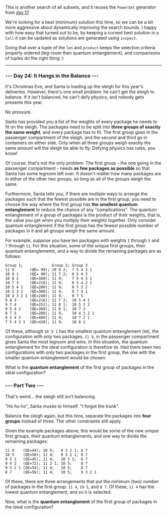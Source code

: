 This is another search of all subsets, and it reuses the `PowerSet` generator
from [day 17](../day17).

We're looking for a best (minimum) solution this time, so we can be a bit more
aggressive about dynamically improving the search bounds. I happy with how easy
that turned out to be, by keeping a current best solution in a `Cell` it can be
updated as solutions are generated using `inspect`.

Doing that over a tuple of the `len` and `product` keeps the selection criteria
properly ordered (leg-room then quantum entanglement), and comparisons of
tuples do the right thing :)

---

### --- Day 24: It Hangs in the Balance ---

It's Christmas Eve, and Santa is loading up the sleigh for this year's
deliveries. However, there's one small problem: he can't get the sleigh to
balance. If it isn't balanced, he can't defy physics, and nobody gets presents
this year.

No pressure.

Santa has provided you a list of the weights of every package he needs to fit
on the sleigh. The packages need to be split into **three groups of exactly the
same weight**, and every package has to fit. The first group goes in the
passenger compartment of the sleigh, and the second and third go in containers
on either side. Only when all three groups weigh exactly the same amount will
the sleigh be able to fly. Defying physics has rules, you know!

Of course, that's not the only problem. The first group - the one going in the
passenger compartment - needs **as few packages as possible** so that Santa has
some legroom left over. It doesn't matter how many packages are in either of
the other two groups, so long as all of the groups weigh the same.

Furthermore, Santa tells you, if there are multiple ways to arrange the
packages such that the fewest possible are in the first group, you need to
choose the way where the first group has **the smallest quantum entanglement**
to reduce the chance of any "complications". The quantum entanglement of a
group of packages is the product of their weights, that is, the value you get
when you multiply their weights together. Only consider quantum entanglement if
the first group has the fewest possible number of packages in it and all groups
weigh the same amount.

For example, suppose you have ten packages with weights `1` through `5` and `7`
through `11`. For this situation, some of the unique first groups, their
quantum entanglements, and a way to divide the remaining packages are as
follows:
```
Group 1;             Group 2; Group 3
11 9       (QE= 99); 10 8 2;  7 5 4 3 1
10 9 1     (QE= 90); 11 7 2;  8 5 4 3
10 8 2     (QE=160); 11 9;    7 5 4 3 1
10 7 3     (QE=210); 11 9;    8 5 4 2 1
10 5 4 1   (QE=200); 11 9;    8 7 3 2
10 5 3 2   (QE=300); 11 9;    8 7 4 1
10 4 3 2 1 (QE=240); 11 9;    8 7 5
9 8 3      (QE=216); 11 7 2;  10 5 4 1
9 7 4      (QE=252); 11 8 1;  10 5 3 2
9 5 4 2    (QE=360); 11 8 1;  10 7 3
8 7 5      (QE=280); 11 9;    10 4 3 2 1
8 5 4 3    (QE=480); 11 9;    10 7 2 1
7 5 4 3 1  (QE=420); 11 9;    10 8 2
```

Of these, although `10 9 1` has the smallest quantum entanglement (`90`), the
configuration with only two packages, `11 9`, in the passenger compartment
gives Santa the most legroom and wins. In this situation, the quantum
entanglement for the ideal configuration is therefore `99`. Had there been two
configurations with only two packages in the first group, the one with the
smaller quantum entanglement would be chosen.

What is the **quantum entanglement** of the first group of packages in the
ideal configuration?

### --- Part Two ---

That's weird... the sleigh still isn't balancing.

"Ho ho ho", Santa muses to himself. "I forgot the trunk".

Balance the sleigh again, but this time, separate the packages into **four
groups** instead of three. The other constraints still apply.

Given the example packages above, this would be some of the new unique first
groups, their quantum entanglements, and one way to divide the remaining
packages:
```
11 4    (QE=44); 10 5;   9 3 2 1; 8 7
10 5    (QE=50); 11 4;   9 3 2 1; 8 7
9 5 1   (QE=45); 11 4;   10 3 2;  8 7
9 4 2   (QE=72); 11 3 1; 10 5;    8 7
9 3 2 1 (QE=54); 11 4;   10 5;    8 7
8 7     (QE=56); 11 4;   10 5;    9 3 2 1
```

Of these, there are three arrangements that put the minimum (two) number of
packages in the first group: `11 4`, `10 5`, and `8 7`. Of these, `11 4` has
the lowest quantum entanglement, and so it is selected.

Now, what is the **quantum entanglement** of the first group of packages in the
ideal configuration?
